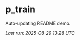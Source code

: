 # p_train

Auto-updating README demo.

<!--START_SECTION:status-->
_Last run: 2025-08-29 13:28 UTC_
<!--END_SECTION:status-->

























































































































































































































